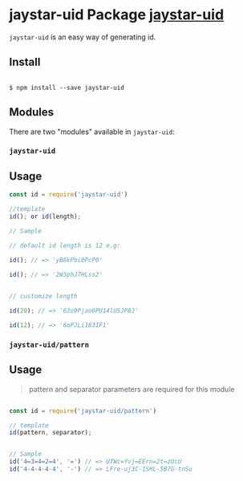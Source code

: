 # jaystar-uid Package [jaystar-uid ](https://github.com/Jaystar-Bee/jaystar-uid)

`jaystar-uid` is an easy way of generating id.   

## Install

```

$ npm install --save jaystar-uid

```

## Modules

There are two "modules" available in `jaystar-uid`:

### `jaystar-uid`

## Usage

```js
const id = require('jaystar-uid')

//template
id(); or id(length);

// Sample

// default id length is 12 e.g:

id(); // => 'yB8kPbi0PcP0'

id(); // => '2W3phJ7HLss2'

  
// customize length

id(20); // => '62o9Pjao0PU14lUSJP8J'

id(12); // => '6oPJLi183IF1'
```
 
 ### `jaystar-uid/pattern`


## Usage

> pattern and separator parameters are required for this module

```js

const id = require('jaystar-uid/pattern')

// template
id(pattern, separator);


// Sample
id('4=3=4=2=4', '=') // => UTWc=Yvj=EErn=2t=zUcU
id('4-4-4-4-4', '-') // => LFre-uj3C-1SHL-5B7G-tnSu
```